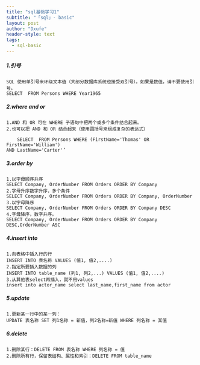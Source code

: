 ```yaml
---
title: "sql基础学习1"
subtitle: "「sql」- basic"
layout: post
author: "Dxufe"
header-style: text
tags:
  - sql-basic
---
```



##### 1.引号
	SQL 使用单引号来环绕文本值（大部分数据库系统也接受双引号）。如果是数值，请不要使用引号。
	SELECT  FROM Persons WHERE Year1965
	
##### 2.where and or
	1.AND 和 OR 可在 WHERE 子语句中把两个或多个条件结合起来。
	2.也可以把 AND 和 OR 结合起来（使用圆括号来组成复杂的表达式）
```
    SELECT  FROM Persons WHERE (FirstName='Thomas' OR FirstName='William')
AND LastName='Carter'’
```

##### 3.order by
    1.以字母顺序升序 
    SELECT Company, OrderNumber FROM Orders ORDER BY Company
    2.字母升序数字升序，多个条件
	SELECT Company, OrderNumber FROM Orders ORDER BY Company, OrderNumber
    3.以字母降序
	SELECT Company, OrderNumber FROM Orders ORDER BY Company DESC
    4.字母降序，数字升序。
	SELECT Company, OrderNumber FROM Orders ORDER BY Company DESC,OrderNumber ASC
	
##### 4.insert into
    1.向表格中插入行的行
	INSERT INTO 表名称 VALUES (值1, 值2,....)
    2.指定所要插入数据的列
	INSERT INTO table_name (列1, 列2,...) VALUES (值1, 值2,....)
    3.从其他表select再插入，就不用values
    insert into actor_name select last_name,first_name from actor

##### 5.update
    1.更新某一行中的某一列：
    UPDATE 表名称 SET 列1名称 = 新值，列2名称=新值 WHERE 列名称 = 某值
	
##### 6.delete
	1.删除某行：DELETE FROM 表名称 WHERE 列名称 = 值
	2.删除所有行，保留表结构、属性和索引：DELETE FROM table_name
